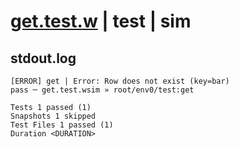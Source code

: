 # [get.test.w](../../../../../../examples/tests/sdk_tests/table/get.test.w) | test | sim

## stdout.log
```log
[ERROR] get | Error: Row does not exist (key=bar)
pass ─ get.test.wsim » root/env0/test:get

Tests 1 passed (1)
Snapshots 1 skipped
Test Files 1 passed (1)
Duration <DURATION>
```

